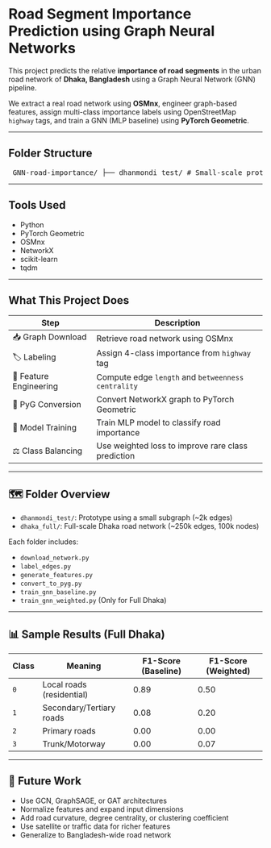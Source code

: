 # Road Segment Importance Prediction using Graph Neural Networks

This project predicts the relative **importance of road segments** in the urban road network of **Dhaka, Bangladesh** using a Graph Neural Network (GNN) pipeline.

We extract a real road network using **OSMnx**, engineer graph-based features, assign multi-class importance labels using OpenStreetMap `highway` tags, and train a GNN (MLP baseline) using **PyTorch Geometric**.

---

## Folder Structure

<pre> GNN-road-importance/ ├── dhanmondi_test/ # Small-scale prototype ├── dhaka_full/ # Full Dhaka road network (~250k edges) └── README.md # You're here! </pre>


---

## Tools Used

- Python
- PyTorch Geometric
- OSMnx
- NetworkX
- scikit-learn
- tqdm

---

## What This Project Does

| Step               | Description |
|--------------------|-------------|
| 📥 Graph Download   | Retrieve road network using OSMnx |
| 🏷️ Labeling         | Assign 4-class importance from `highway` tag |
| 📐 Feature Engineering | Compute edge `length` and `betweenness centrality` |
| 🔁 PyG Conversion   | Convert NetworkX graph to PyTorch Geometric |
| 🧠 Model Training   | Train MLP model to classify road importance |
| ⚖️ Class Balancing  | Use weighted loss to improve rare class prediction |

---

## 🗺️ Folder Overview

- `dhanmondi_test/`: Prototype using a small subgraph (~2k edges)
- `dhaka_full/`: Full-scale Dhaka road network (~250k edges, 100k nodes)

Each folder includes:
- `download_network.py`
- `label_edges.py`
- `generate_features.py`
- `convert_to_pyg.py`
- `train_gnn_baseline.py`
- `train_gnn_weighted.py` (Only for Full Dhaka)

---

## 📊 Sample Results (Full Dhaka)

| Class | Meaning                    | F1-Score (Baseline) | F1-Score (Weighted) |
|-------|----------------------------|----------------------|---------------------|
| `0`   | Local roads (residential)  | 0.89                 | 0.50                |
| `1`   | Secondary/Tertiary roads   | 0.08                 | 0.20                |
| `2`   | Primary roads              | 0.00                 | 0.00                |
| `3`   | Trunk/Motorway             | 0.00                 | 0.07                |

---

## 🚀 Future Work

- Use GCN, GraphSAGE, or GAT architectures
- Normalize features and expand input dimensions
- Add road curvature, degree centrality, or clustering coefficient
- Use satellite or traffic data for richer features
- Generalize to Bangladesh-wide road network
